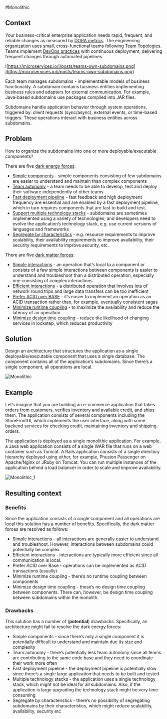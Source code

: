 #Monolithic 
## Context

Your business-critical enterprise application needs rapid, frequent, and reliable changes as measured by [DORA metrics](https://microservices.io/articles/glossary#dora-metrics). The engineering organization uses small, cross-functional teams following [Team Topologies](https://microservices.io/tags/team%20topologies). Teams implement [DevOps practices](https://microservices.io/tags/devops) with continuous deployment, delivering frequent changes through automated pipelines.

![https://microservices.io/i/posts/teams-own-subdomains.png](https://microservices.io/i/posts/teams-own-subdomains.png)

Each team manages subdomains - implementable models of business functionality. A subdomain contains business entities implementing business rules and adapters for external communication. For example, Java-based subdomains use packages compiled into JAR files.

Subdomains handle application behavior through system operations, triggered by: client requests (sync/async), external events, or time-based triggers. These operations interact with business entities across subdomains.

## Problem

How to organize the subdomains into one or more deployable/executable components?

There are five [dark energy forces](https://microservices.io/post/microservices/2021/11/30/dark-matter-dark-energy.html):

- [Simple components](https://microservices.io/articles/dark-energy-dark-matter/dark-energy/simple-components.html) - simple components consisting of few subdomains are easier to understand and maintain than complex components
- [Team autonomy](https://microservices.io/articles/dark-energy-dark-matter/dark-energy/team-autonomy.html) - a team needs to be able to develop, test and deploy their software independently of other teams
- [Fast deployment pipeline](https://microservices.io/articles/dark-energy-dark-matter/dark-energy/fast-deployment-pipeline.html) - fast feedback and high deployment frequency are essential and are enabled by a fast deployment pipeline, which in turn requires components that are fast to build and test.
- [Support multiple technology stacks](https://microservices.io/articles/dark-energy-dark-matter/dark-energy/multiple-technology-stacks.html) - subdomains are sometimes implemented using a variety of technologies; and developers need to evolve the application’s technology stack, e.g. use current versions of languages and frameworks
- [Segregate by characteristics](https://microservices.io/articles/dark-energy-dark-matter/dark-energy/segregate-by-characteristics.html) - e.g. resource requirements to improve scalability, their availability requirements to improve availability, their security requirements to improve security, etc.

There are five [dark matter forces](https://microservices.io/post/microservices/2021/11/30/dark-matter-dark-energy.html):

- [Simple interactions](https://microservices.io/articles/dark-energy-dark-matter/dark-matter/simple-interactions.html) - an operation that’s local to a component or consists of a few simple interactions between components is easier to understand and troubleshoot than a distributed operation, especially one consisting of complex interactions
- [Efficient interactions](https://microservices.io/articles/dark-energy-dark-matter/dark-matter/efficient-interactions.html) - a distributed operation that involves lots of network round trips and large data transfers can be too inefficient
- [Prefer ACID over BASE](https://microservices.io/articles/dark-energy-dark-matter/dark-matter/prefer-acid-over-base.html) - it’s easier to implement an operation as an ACID transaction rather than, for example, eventually consistent sagas
- [Minimize runtime coupling](https://microservices.io/articles/dark-energy-dark-matter/dark-matter/minimize-runtime-coupling.html) - to maximize the availability and reduce the latency of an operation
- [Minimize design time coupling](https://microservices.io/articles/dark-energy-dark-matter/dark-matter/minimize-design-time-coupling.html) - reduce the likelihood of changing services in lockstep, which reduces productivity

## Solution

Design an architecture that structures the application as a single deployable/executable component that uses a single database. The component contains all of the application’s subdomains. Since there’s a single component, all operations are local.

![Monolithic](https://github.com/zsanjay/Obsidian-Notes/blob/main/20241123120457.png)


## Example

Let’s imagine that you are building an e-commerce application that takes orders from customers, verifies inventory and available credit, and ships them. The application consists of several components including the StoreFrontUI, which implements the user interface, along with some backend services for checking credit, maintaining inventory and shipping orders.

The application is deployed as a single monolithic application. For example, a Java web application consists of a single WAR file that runs on a web container such as Tomcat. A Rails application consists of a single directory hierarchy deployed using either, for example, Phusion Passenger on Apache/Nginx or JRuby on Tomcat. You can run multiple instances of the application behind a load balancer in order to scale and improve availability.

![Monolithic_1](https://github.com/zsanjay/Obsidian-Notes/blob/main/20241123120920.png)

## Resulting context

### Benefits

Since the application consists of a single component and all operations are local this solution has a number of benefits. Specifically, the dark matter forces are resolved as follows:

- Simple interactions - all interactions are generally easier to understand and troubleshoot. However, interactions between subdomains could potentially be complex.
- Efficient interactions - interactions are typically more efficient since all communication is local.
- Prefer ACID over Base - operations can be implemented as ACID transactions (usually)
- Minimize runtime coupling - there’s no runtime coupling between components
- Minimize design time coupling - these’s no design time coupling between components. There can, however, be design time coupling between subdomains within the monolith.

### Drawbacks

This solution has a number of (**potential**) drawbacks. Specifically, an architecture might fail to resolve the dark energy forces:

- Simple components - since there’s only a single component it is potentially difficult to understand and maintain due its size and complexity
- Team autonomy - there’s potentially less team autonomy since all teams are contributing to the same code base and they need to coordinate their work more often
- Fast deployment pipeline - the deployment pipeline is potentially slow since there’s a single large application that needs to be built and tested
- Multiple technology stacks - the application uses a single technology stack, which might not be ideal for all subdomains. Also, if the application is large upgrading the technology stack might be very time consuming
- Segregate by characteristics - there’s no possibility of segregating subdomains by their characteristics, which might reduce scalability, availability, security etc

